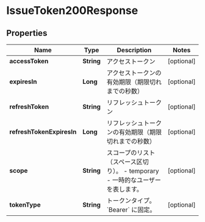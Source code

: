 

# IssueToken200Response


## Properties

| Name | Type | Description | Notes |
|------------ | ------------- | ------------- | -------------|
|**accessToken** | **String** | アクセストークン |  [optional] |
|**expiresIn** | **Long** | アクセストークンの有効期限（期限切れまでの秒数） |  [optional] |
|**refreshToken** | **String** | リフレッシュトークン |  [optional] |
|**refreshTokenExpiresIn** | **Long** | リフレッシュトークンの有効期限（期限切れまでの秒数） |  [optional] |
|**scope** | **String** | スコープのリスト（スペース区切り）。 - temporary     - 一時的なユーザーを表します。 |  [optional] |
|**tokenType** | **String** | トークンタイプ。 &#x60;Bearer&#x60; に固定。 |  [optional] |



